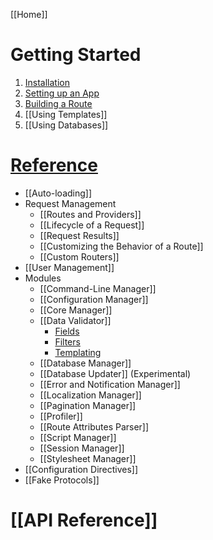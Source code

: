 [[Home]]

# Getting Started

1. [Installation](Getting-Started)
1. [Setting up an App](Setting-Up-Your-First-App)
1. [Building a Route](Building-Your-First-Route)
1. [[Using Templates]]
1. [[Using Databases]]

# [Reference](Framework-Reference)

- [[Auto-loading]]
- Request Management
  - [[Routes and Providers]]
  - [[Lifecycle of a Request]]
  - [[Request Results]]
  - [[Customizing the Behavior of a Route]]
  - [[Custom Routers]]
- [[User Management]]
- Modules
  - [[Command-Line Manager]]
  - [[Configuration Manager]]
  - [[Core Manager]]
  - [[Data Validator]]
    - [Fields](Data-Validator-Fields)
    - [Filters](Data-Validator-Filters)
    - [Templating](Data-Validator-Templating)
  - [[Database Manager]]
  - [[Database Updater]] (Experimental)
  - [[Error and Notification Manager]]
  - [[Localization Manager]]
  - [[Pagination Manager]]
  - [[Profiler]]
  - [[Route Attributes Parser]]
  - [[Script Manager]]
  - [[Session Manager]]
  - [[Stylesheet Manager]]
- [[Configuration Directives]]
- [[Fake Protocols]]

# [[API Reference]]
